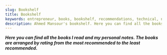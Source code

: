 ```yaml
---
slug: Bookshelf
title: Bookshelf
keywords: entrepreneur, books, bookshelf, recommendations, technical, non-technical, web development, psychology, philosophy, non-fiction, productivity, personal finance, personal growth, science, education, 
description: Ahmed Mansour's bookshelf. Here you can find all the books I read and my personal notes. The books are arranged by rating from the most recommended to the least recommended.  
---
```


***Here you can find all the books I read and my personal notes. The books are arranged by rating from the most recommended to the least recommended.***
